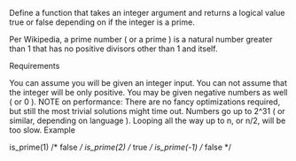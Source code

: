 Define a function that takes an integer argument and returns a logical value true or false depending on if the integer is a prime.

Per Wikipedia, a prime number ( or a prime ) is a natural number greater than 1 that has no positive divisors other than 1 and itself.

Requirements

You can assume you will be given an integer input.
You can not assume that the integer will be only positive. You may be given negative numbers as well ( or 0 ).
NOTE on performance: There are no fancy optimizations required, but still the most trivial solutions might time out. Numbers go up to 2^31 ( or similar, depending on language ). Looping all the way up to n, or n/2, will be too slow.
Example

is_prime(1)  /* false */
is_prime(2)  /* true  */
is_prime(-1) /* false */